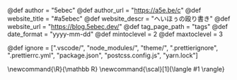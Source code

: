 <!--
global page variables
-->
@def author = "5ebec"
@def author_url = "https://a5e.be/c"
@def website_title = "#a5ebec"
@def website_descr = "へいほぅの殴り書き"
@def website_url = "https://blog.5ebec.dev/"
@def tag_page_path = "tags"
@def date_format = "yyyy-mm-dd"
@def mintoclevel = 2
@def maxtoclevel = 3


<!--
Add here files or directories that should be ignored by Franklin, otherwise
these files might be copied and, if markdown, processed by Franklin which
you might not want. Indicate directories by ending the name with a `/`.
-->
@def ignore = [".vscode/", "node_modules/", "theme/", ".prettierignore",
    ".prettierrc.yml", "package.json", "postcss.config.js", "yarn.lock"]

<!--
Add here global latex commands to use throughout your
pages. It can be math commands but does not need to be.
For instance:
* \newcommand{\phrase}{This is a long phrase to copy.}
-->
\newcommand{\R}{\mathbb R}
\newcommand{\scal}[1]{\langle #1 \rangle}
